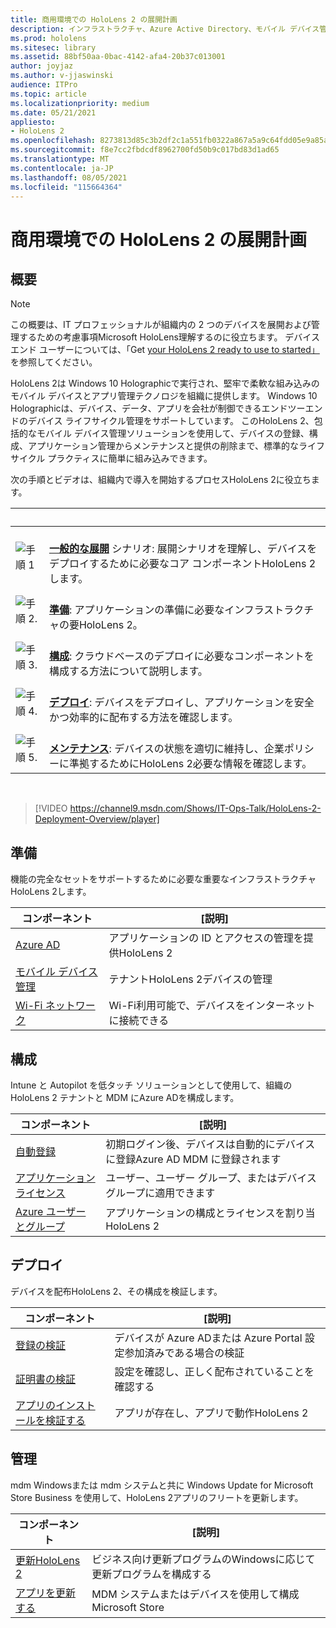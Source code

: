 ```yaml
---
title: 商用環境での HoloLens 2 の展開計画
description: インフラストラクチャ、Azure Active Directory、モバイル デバイス管理など、HoloLens環境でアプリケーションをデプロイおよび管理するための主要なニーズについて説明します。
ms.prod: hololens
ms.sitesec: library
ms.assetid: 88bf50aa-0bac-4142-afa4-20b37c013001
author: joyjaz
ms.author: v-jjaswinski
audience: ITPro
ms.topic: article
ms.localizationpriority: medium
ms.date: 05/21/2021
appliesto:
- HoloLens 2
ms.openlocfilehash: 8273813d85c3b2df2c1a551fb0322a867a5a9c64fdd05e9a85a2097b1590fb62
ms.sourcegitcommit: f8e7cc2fbdcdf8962700fd50b9c017bd83d1ad65
ms.translationtype: MT
ms.contentlocale: ja-JP
ms.lasthandoff: 08/05/2021
ms.locfileid: "115664364"
---
```

# <a name="planning-hololens-2-deployment-in-a-commercial-environment"></a>商用環境での HoloLens 2 の展開計画

## <a name="overview"></a>概要

> [!NOTE]
> この概要は、IT プロフェッショナルが組織内の 2 つのデバイスを展開および管理するための考慮事項Microsoft HoloLens理解するのに役立ちます。 デバイス エンド ユーザーについては、「Get [your HoloLens 2 ready to use to started」](hololens2-setup.md)を参照してください。

HoloLens 2は Windows 10 Holographicで実行され、堅牢で柔軟な組み込みのモバイル デバイスとアプリ管理テクノロジを組織に提供します。 Windows 10 Holographicは、デバイス、データ、アプリを会社が制御できるエンドツーエンドのデバイス ライフサイクル管理をサポートしています。 このHoloLens 2、包括的なモバイル デバイス管理ソリューションを使用して、デバイスの登録、構成、アプリケーション管理からメンテナンスと提供の削除まで、標準的なライフサイクル プラクティスに簡単に組み込みできます。

次の手順とビデオは、組織内で導入を開始するプロセスHoloLens 2に役立ちます。

| &nbsp; | &nbsp; |
|--|--|
| ![手順 1](images/1green.png)| <br/> **[一般的な展開](hololens-requirements.md)** シナリオ: 展開シナリオを理解し、デバイスをデプロイするために必要なコア コンポーネントHoloLens 2します。 |
| ![手順 2.](images/2green.png)| <br/> **[準備](#prepare)**: アプリケーションの準備に必要なインフラストラクチャの要HoloLens 2。 |
| ![手順 3.](images/3green.png) | <br/> **[構成](#configure)**: クラウドベースのデプロイに必要なコンポーネントを構成する方法について説明します。 |
| ![手順 4.](images/4green.png) | <br/> **[デプロイ](#deploy)**: デバイスをデプロイし、アプリケーションを安全かつ効率的に配布する方法を確認します。 |
| ![手順 5.](images/5green.png) | <br/> **[メンテナンス](#maintain)**: デバイスの状態を適切に維持し、企業ポリシーに準拠するためにHoloLens 2必要な情報を確認します。 |

<br/>

> [!VIDEO https://channel9.msdn.com/Shows/IT-Ops-Talk/HoloLens-2-Deployment-Overview/player]

## <a name="prepare"></a>準備

機能の完全なセットをサポートするために必要な重要なインフラストラクチャ HoloLens 2します。

| コンポーネント | [説明] |
|-----------|------------|
| [Azure AD](hololens-identity.md) | アプリケーションの ID とアクセスの管理を提供HoloLens 2  |
| [モバイル デバイス管理](hololens-mdm-configure.md)| テナントHoloLens 2デバイスの管理  |
| [Wi-Fi ネットワーク](hololens-commercial-infrastructure.md)| Wi-Fi利用可能で、デバイスをインターネットに接続できる  |

## <a name="configure"></a>構成

Intune と Autopilot を低タッチ ソリューションとして使用して、組織の HoloLens 2 テナントと MDM にAzure ADを構成します。

| コンポーネント | [説明] |
|-----------|------------|
| [自動登録](hololens-enroll-mdm.md#auto-enrollment-in-mdm) | 初期ログイン後、デバイスは自動的にデバイスに登録Azure AD MDM に登録されます  |
| [アプリケーション ライセンス](hololens2-cloud-connected-configure.md#application-licenses)| ユーザー、ユーザー グループ、またはデバイス グループに適用できます  |
| [Azure ユーザーとグループ](hololens2-cloud-connected-configure.md#azure-users-and-groups) | アプリケーションの構成とライセンスを割り当HoloLens 2  |

## <a name="deploy"></a>デプロイ

デバイスを配布HoloLens 2、その構成を検証します。 

| コンポーネント | [説明] |
|-----------|------------|
| [登録の検証](hololens2-corp-connected-deploy.md#enrollment-validation) | デバイスが Azure ADまたは Azure Portal 設定参加済みである場合の検証 |
| [証明書の検証](hololens2-corp-connected-deploy.md#wi-fi-certificate-validation) | 設定を確認し、正しく配布されていることを確認する |
| [アプリのインストールを検証する](hololens2-corp-connected-deploy.md#validate-lob-app-install) | アプリが存在し、アプリで動作HoloLens 2 |

## <a name="maintain"></a>管理

mdm Windowsまたは mdm システムと共に Windows Update for Microsoft Store Business を使用して、HoloLens 2アプリのフリートを更新します。

| コンポーネント | [説明] |
|-----------|------------|
| [更新HoloLens 2](hololens-updates.md) | ビジネス向け更新プログラムのWindowsに応じて更新プログラムを構成する |
| [アプリを更新する](app-deploy-overview.md) | MDM システムまたはデバイスを使用して構成Microsoft Store

